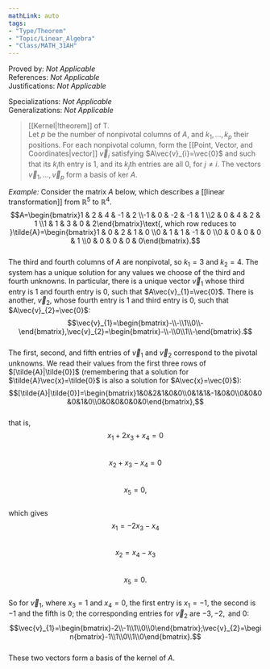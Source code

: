 ```yaml
---
mathLink: auto
tags:
- "Type/Theorem"
- "Topic/Linear_Algebra"
- "Class/MATH_31AH"
---
```

Proved by: <i>Not Applicable</i>  
References: <i>Not Applicable</i>  
Justifications: <i>Not Applicable</i>  

Specializations: <i>Not Applicable</i>  
Generalizations: <i>Not Applicable</i>  

> [[Kernel|!theorem]] of T.  
> Let $p$ be the number of nonpivotal columns of $A$, and $k_{1},\dots,k_{p}$ their positions. For each nonpivotal column, form the [[Point, Vector, and Coordinates|vector]] $\vec{v}_{i}$ satisfying $A\vec{v}_{i}=\vec{0}$ and such that its $k_{i}$th entry is 1, and its $k_{j}$th entries are all 0, for $j\neq i$. The vectors $\vec{v}_{1},\dots,\vec{v}_{p}$ form a basis of $\text{ker }A$.  

*Example:* Consider the matrix $A$ below, which describes a [[linear transformation]] from $\mathbb{R}^5$ to $\mathbb{R}^4$.  
$$A=\begin{bmatrix}1 & 2 & 4 & -1 & 2 \\-1 & 0 & -2 & -1 & 1 \\2 & 0 & 4 & 2 & 1 \\1 & 1 & 3 & 0 & 2\end{bmatrix}\text{, which row reduces to }\tilde{A}=\begin{bmatrix}1 & 0 & 2 & 1 & 0 \\0 & 1 & 1 & -1 & 0 \\0 & 0 & 0 & 0 & 1 \\0 & 0 & 0 & 0 & 0\end{bmatrix}.$$  
The third and fourth columns of $A$ are nonpivotal, so $k_{1}=3$ and $k_{2}=4$. The system has a unique solution for any values we choose of the third and fourth unknowns. In particular, there is a unique vector $\vec{v}_{1}$ whose third entry is 1 and fourth entry is 0, such that $A\vec{v}_{1}=\vec{0}$. There is another, $\vec{v}_{2}$, whose fourth entry is 1 and third entry is 0, such that $A\vec{v}_{2}=\vec{0}$:  
$$\vec{v}_{1}=\begin{bmatrix}-\\-\\1\\0\\-\end{bmatrix},\vec{v}_{2}=\begin{bmatrix}-\\-\\0\\1\\-\end{bmatrix}.$$  
The first, second, and fifth entries of $\vec{v}_{1}$ and $\vec{v}_{2}$ correspond to the pivotal unknowns. We read their values from the first three rows of $[\tilde{A}|\tilde{0}]$ (remembering that a solution for $\tilde{A}\vec{x}=\tilde{0}$ is also a solution for $A\vec{x}=\vec{0}$):  
$$[\tilde{A}|\tilde{0}]=\begin{bmatrix}1&0&2&1&0&0\\0&1&1&-1&0&0\\0&0&0&0&1&0\\0&0&0&0&0&0\end{bmatrix},$$  
that is,  
$$x_{1}+2x_{3}+x_{4}=0$$  
$$x_{2}+x_{3}-x_{4}=0$$  
$$x_{5}=0,$$  
which gives  
$$x_{1}=-2x_{3}-x_{4}$$  
$$x_{2}=x_{4}-x_{3}$$  
$$x_{5}=0.$$  
So for $\vec{v}_{1}$, where $x_{3}=1$ and $x_{4}=0$, the first entry is $x_{1}=-1$, the second is $-1$ and the fifth is $0$; the corresponding entries for $\vec{v}_{2}$ are $-3,-2,\text{ and }0$:  
$$\vec{v}_{1}=\begin{bmatrix}-2\\-1\\1\\0\\0\end{bmatrix};\vec{v}_{2}=\begin{bmatrix}-1\\1\\0\\1\\0\end{bmatrix}.$$  
These two vectors form a basis of the kernel of $A$.  

